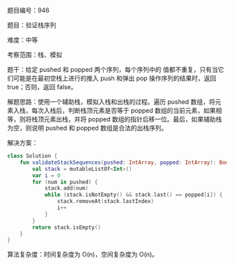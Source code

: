 题目编号：946

题目：验证栈序列

难度：中等

考察范围：栈、模拟

题干：给定 pushed 和 popped 两个序列，每个序列中的 值都不重复，只有当它们可能是在最初空栈上进行的推入 push 和弹出 pop 操作序列的结果时，返回 true；否则，返回 false。

解题思路：使用一个辅助栈，模拟入栈和出栈的过程。遍历 pushed 数组，将元素入栈，每次入栈后，判断栈顶元素是否等于 popped 数组的当前元素，如果相等，则将栈顶元素出栈，并将 popped 数组的指针后移一位。最后，如果辅助栈为空，则说明 pushed 和 popped 数组是合法的出栈序列。

解决方案：

```kotlin
class Solution {
    fun validateStackSequences(pushed: IntArray, popped: IntArray): Boolean {
        val stack = mutableListOf<Int>()
        var i = 0
        for (num in pushed) {
            stack.add(num)
            while (stack.isNotEmpty() && stack.last() == popped[i]) {
                stack.removeAt(stack.lastIndex)
                i++
            }
        }
        return stack.isEmpty()
    }
}
```

算法复杂度：时间复杂度为 O(n)，空间复杂度为 O(n)。